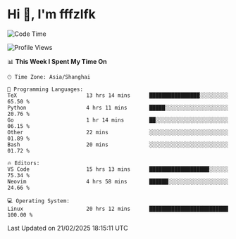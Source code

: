 # Hi 👋, I'm fffzlfk

<!--START_SECTION:waka-->
![Code Time](http://img.shields.io/badge/Code%20Time-1%2C253%20hrs%2013%20mins-blue)

![Profile Views](http://img.shields.io/badge/Profile%20Views-0-blue)

📊 **This Week I Spent My Time On** 

```text
🕑︎ Time Zone: Asia/Shanghai

💬 Programming Languages: 
TeX                      13 hrs 14 mins      ████████████████░░░░░░░░░   65.50 % 
Python                   4 hrs 11 mins       █████░░░░░░░░░░░░░░░░░░░░   20.76 % 
Go                       1 hr 14 mins        ██░░░░░░░░░░░░░░░░░░░░░░░   06.15 % 
Other                    22 mins             ░░░░░░░░░░░░░░░░░░░░░░░░░   01.89 % 
Bash                     20 mins             ░░░░░░░░░░░░░░░░░░░░░░░░░   01.72 % 

🔥 Editors: 
VS Code                  15 hrs 13 mins      ███████████████████░░░░░░   75.34 % 
Neovim                   4 hrs 58 mins       ██████░░░░░░░░░░░░░░░░░░░   24.66 % 

💻 Operating System: 
Linux                    20 hrs 12 mins      █████████████████████████   100.00 % 
```


 Last Updated on 21/02/2025 18:15:11 UTC
<!--END_SECTION:waka-->

